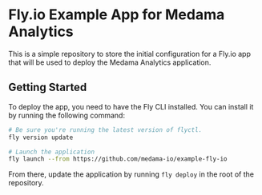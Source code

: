# Fly.io Example App for Medama Analytics

This is a simple repository to store the initial configuration for a Fly.io app that will be used to deploy the Medama Analytics application.

## Getting Started

To deploy the app, you need to have the Fly CLI installed. You can install it by running the following command:

```bash
# Be sure you're running the latest version of flyctl.
fly version update

# Launch the application
fly launch --from https://github.com/medama-io/example-fly-io
```

From there, update the application by running `fly deploy` in the root of the repository.
